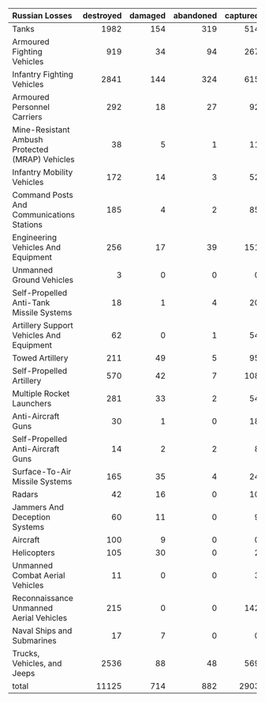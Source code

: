 | Russian Losses                                   |   destroyed |   damaged |   abandoned |   captured |   total |
|:-------------------------------------------------|------------:|----------:|------------:|-----------:|--------:|
| Tanks                                            |        1982 |       154 |         319 |        514 |    2969 |
| Armoured Fighting Vehicles                       |         919 |        34 |          94 |        267 |    1314 |
| Infantry Fighting Vehicles                       |        2841 |       144 |         324 |        615 |    3924 |
| Armoured Personnel Carriers                      |         292 |        18 |          27 |         92 |     429 |
| Mine-Resistant Ambush Protected  (MRAP) Vehicles |          38 |         5 |           1 |         11 |      55 |
| Infantry Mobility Vehicles                       |         172 |        14 |           3 |         52 |     241 |
| Command Posts And Communications Stations        |         185 |         4 |           2 |         85 |     276 |
| Engineering Vehicles And Equipment               |         256 |        17 |          39 |        151 |     463 |
| Unmanned Ground Vehicles                         |           3 |         0 |           0 |          0 |       3 |
| Self-Propelled Anti-Tank Missile Systems         |          18 |         1 |           4 |         20 |      43 |
| Artillery Support Vehicles And Equipment         |          62 |         0 |           1 |         54 |     117 |
| Towed Artillery                                  |         211 |        49 |           5 |         95 |     360 |
| Self-Propelled Artillery                         |         570 |        42 |           7 |        108 |     727 |
| Multiple Rocket Launchers                        |         281 |        33 |           2 |         54 |     370 |
| Anti-Aircraft Guns                               |          30 |         1 |           0 |         18 |      49 |
| Self-Propelled Anti-Aircraft Guns                |          14 |         2 |           2 |          8 |      26 |
| Surface-To-Air Missile Systems                   |         165 |        35 |           4 |         24 |     228 |
| Radars                                           |          42 |        16 |           0 |         10 |      68 |
| Jammers And Deception Systems                    |          60 |        11 |           0 |          9 |      80 |
| Aircraft                                         |         100 |         9 |           0 |          0 |     109 |
| Helicopters                                      |         105 |        30 |           0 |          2 |     137 |
| Unmanned Combat Aerial Vehicles                  |          11 |         0 |           0 |          3 |      14 |
| Reconnaissance Unmanned Aerial Vehicles          |         215 |         0 |           0 |        142 |     357 |
| Naval Ships and Submarines                       |          17 |         7 |           0 |          0 |      24 |
| Trucks, Vehicles, and Jeeps                      |        2536 |        88 |          48 |        569 |    3241 |
| total                                            |       11125 |       714 |         882 |       2903 |   15624 |